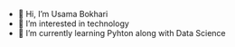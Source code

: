 - 👋 Hi, I’m Usama Bokhari
- 👀 I’m interested in technology
- 🌱 I’m currently learning Pyhton along with Data Science

<!---
UsamaBokhari/UsamaBokhari is a ✨ special ✨ repository because its `README.md` (this file) appears on your GitHub profile.
You can click the Preview link to take a look at your changes.
--->
